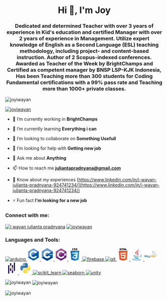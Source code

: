 <h1 align="center">Hi 👋, I'm Joy</h1>
<h3 align="center">Dedicated and determined Teacher with over 3 years of experience in Kid's education and certified Manager with over 2 years of experience in Management. Utilize expert knowledge of English as a Second Language (ESL) teaching methodology, including project- and content-based instruction. Author of 2 Scopus-indexed conferences. Awarded as Teacher of the Week by BrightChamps and Certified as competent manager by BNSP LSP-KJK Indonesia, Has been Teaching more than 300 students for Coding Fundamental certifications with a 99% pass rate and Teaching more than 1000+ private classes.</h3>

<p align="left"> <img src="https://komarev.com/ghpvc/?username=joyiwayan&label=Profile%20views&color=0e75b6&style=flat" alt="joyiwayan" /> </p>

<p align="left"> <a href="https://github.com/ryo-ma/github-profile-trophy"><img src="https://github-profile-trophy.vercel.app/?username=joyiwayan" alt="joyiwayan" /></a> </p>

- 🔭 I’m currently working in **BrightChamps**

- 🌱 I’m currently learning **Everything i can**

- 👯 I’m looking to collaborate on **Something Usefull**

- 🤝 I’m looking for help with **Getting new job**

- 💬 Ask me about **Anything**

- 📫 How to reach me **juliantapradnyana@gmail.com**

- 📄 Know about my experiences [https://www.linkedin.com/in/i-wayan-julianta-pradnyana-924741234/](https://www.linkedin.com/in/i-wayan-julianta-pradnyana-924741234/)

- ⚡ Fun fact **I'm looking for a new job**

<h3 align="left">Connect with me:</h3>
<p align="left">
<a href="https://linkedin.com/in/i wayan julianta pradnyana" target="blank"><img align="center" src="https://raw.githubusercontent.com/rahuldkjain/github-profile-readme-generator/master/src/images/icons/Social/linked-in-alt.svg" alt="i wayan julianta pradnyana" height="30" width="40" /></a>
<a href="https://instagram.com/joyiwayan" target="blank"><img align="center" src="https://raw.githubusercontent.com/rahuldkjain/github-profile-readme-generator/master/src/images/icons/Social/instagram.svg" alt="joyiwayan" height="30" width="40" /></a>
</p>

<h3 align="left">Languages and Tools:</h3>
<p align="left"> <a href="https://www.arduino.cc/" target="_blank" rel="noreferrer"> <img src="https://cdn.worldvectorlogo.com/logos/arduino-1.svg" alt="arduino" width="40" height="40"/> </a> <a href="https://www.cprogramming.com/" target="_blank" rel="noreferrer"> <img src="https://raw.githubusercontent.com/devicons/devicon/master/icons/c/c-original.svg" alt="c" width="40" height="40"/> </a> <a href="https://www.w3schools.com/cpp/" target="_blank" rel="noreferrer"> <img src="https://raw.githubusercontent.com/devicons/devicon/master/icons/cplusplus/cplusplus-original.svg" alt="cplusplus" width="40" height="40"/> </a> <a href="https://www.w3schools.com/cs/" target="_blank" rel="noreferrer"> <img src="https://raw.githubusercontent.com/devicons/devicon/master/icons/csharp/csharp-original.svg" alt="csharp" width="40" height="40"/> </a> <a href="https://www.w3schools.com/css/" target="_blank" rel="noreferrer"> <img src="https://raw.githubusercontent.com/devicons/devicon/master/icons/css3/css3-original-wordmark.svg" alt="css3" width="40" height="40"/> </a> <a href="https://firebase.google.com/" target="_blank" rel="noreferrer"> <img src="https://www.vectorlogo.zone/logos/firebase/firebase-icon.svg" alt="firebase" width="40" height="40"/> </a> <a href="https://git-scm.com/" target="_blank" rel="noreferrer"> <img src="https://www.vectorlogo.zone/logos/git-scm/git-scm-icon.svg" alt="git" width="40" height="40"/> </a> <a href="https://www.w3.org/html/" target="_blank" rel="noreferrer"> <img src="https://raw.githubusercontent.com/devicons/devicon/master/icons/html5/html5-original-wordmark.svg" alt="html5" width="40" height="40"/> </a> <a href="https://www.java.com" target="_blank" rel="noreferrer"> <img src="https://raw.githubusercontent.com/devicons/devicon/master/icons/java/java-original.svg" alt="java" width="40" height="40"/> </a> <a href="https://www.mysql.com/" target="_blank" rel="noreferrer"> <img src="https://raw.githubusercontent.com/devicons/devicon/master/icons/mysql/mysql-original-wordmark.svg" alt="mysql" width="40" height="40"/> </a> <a href="https://pandas.pydata.org/" target="_blank" rel="noreferrer"> <img src="https://raw.githubusercontent.com/devicons/devicon/2ae2a900d2f041da66e950e4d48052658d850630/icons/pandas/pandas-original.svg" alt="pandas" width="40" height="40"/> </a> <a href="https://www.python.org" target="_blank" rel="noreferrer"> <img src="https://raw.githubusercontent.com/devicons/devicon/master/icons/python/python-original.svg" alt="python" width="40" height="40"/> </a> <a href="https://scikit-learn.org/" target="_blank" rel="noreferrer"> <img src="https://upload.wikimedia.org/wikipedia/commons/0/05/Scikit_learn_logo_small.svg" alt="scikit_learn" width="40" height="40"/> </a> <a href="https://seaborn.pydata.org/" target="_blank" rel="noreferrer"> <img src="https://seaborn.pydata.org/_images/logo-mark-lightbg.svg" alt="seaborn" width="40" height="40"/> </a> <a href="https://unity.com/" target="_blank" rel="noreferrer"> <img src="https://www.vectorlogo.zone/logos/unity3d/unity3d-icon.svg" alt="unity" width="40" height="40"/> </a> </p>

<p><img align="left" src="https://github-readme-stats.vercel.app/api/top-langs?username=joyiwayan&show_icons=true&theme=dark&locale=en&layout=compact" alt="joyiwayan" /></p>

<p>&nbsp;<img align="center" src="https://github-readme-stats.vercel.app/api?username=joyiwayan&show_icons=true&locale=en" alt="joyiwayan" /></p>

<p><img align="center" src="https://github-readme-streak-stats.herokuapp.com/?user=joyiwayan&" alt="joyiwayan" /></p>
